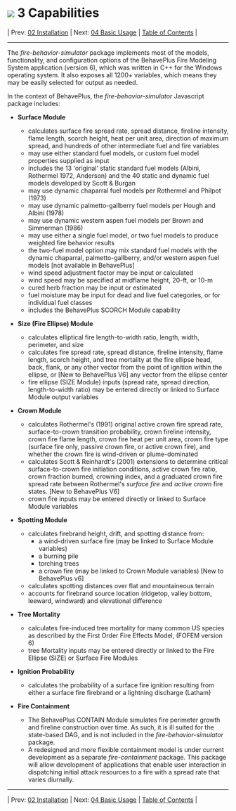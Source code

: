 #  ![](favicon.png) 3 Capabilities

| Prev: [02 Installation](./02_Installation.md) | Next: [04 Basic Usage](./04_BasicUsage.md) | [Table of Contents](../README.md) |

---

The *fire-behavior-simulator* package implements most of the models, functionality, and configuration options of the BehavePlus Fire Modeling System application (version 6), which was written in C++ for the Windows operating system.  It also exposes all 1200+ variables, which means they may be easily selected for output as needed.

In the context of BehavePlus, the *fire-behavior-simulator* Javascript package includes:

- **Surface Module**
  - calculates surface fire spread rate, spread distance, fireline intensity, flame length, scorch height, heat per unit area, direction of maximum spread, and hundreds of other intermediate fuel and fire variables
  - may use either standard fuel models, or custom fuel model properties supplied as input
  - includes the 13 'original' static standard fuel models (Albini, Rothermel 1972, Anderson) and the 40 static and dynamic fuel models developed by Scott & Burgan
  - may use dynamic chaparral fuel models per Rothermel and Philpot (1973)
  - may use dynamic palmetto-gallberry fuel models per  Hough and Albini (1978)
  - may use dynamic western aspen fuel models per Brown and Simmerman (1986)
  - may use either a single fuel model, or two fuel models to produce weighted fire behavior results
  - the two-fuel model option may mix standard fuel models with the dynamic chaparral, palmetto-gallberry, and/or western aspen fuel models [not available in BehavePlus]
  - wind speed adjustment factor may be input or calculated
  - wind speed may be specified at midflame height, 20-ft, or 10-m
  - cured herb fraction may be input or estimated
  - fuel moisture may be input for dead and live fuel categories, or for individual fuel classes
  - includes the BehavePlus SCORCH Module capability

- **Size (Fire Ellipse) Module**
  - calculates elliptical fire length-to-width ratio, length, width, perimeter, and size
  - calculates fire spread rate, spread distance, fireline intensity, flame length, scorch height, and tree mortality at the fire ellipse head, back, flank, or any other vector from the point of ignition within the ellipse, or [New to BehavePlus V6] any vector from the ellipse center
  - fire ellipse (SIZE Module) inputs (spread rate, spread direction, length-to-width ratio) may be entered directly or linked to Surface Module output variables

- **Crown Module**
  - calculates Rothermel's (1991) original active crown fire spread rate, surface-to-crown transition probability, crown fireline intensity, crown fire flame length, crown fire heat per unit area, crown fire type (surface fire only, passive crown fire, or active crown fire), and whether the crown fire is wind-driven or plume-dominated
  - calculates Scott & Reinhardt's (2001) extensions to determine critical surface-to-crown fire initiation conditions, active crown fire ratio, crown fraction burned, crowning index, and a graduated crown fire spread rate between Rothermel's *surface fire* and *active crown* fire states. [New to BehavePlus V6]
  - crown fire inputs may be entered directly or linked to Surface Module variables

- **Spotting Module**
  - calculates firebrand height, drift, and spotting distance from:
    - a wind-driven surface fire (may be linked to Surface Module variables)
    - a burning pile
    - torching trees
    - a crown fire (may be linked to Crown Module variables) [New to BehavePlus v6]
  - calculates spotting distances over flat and mountaineous terrain
  - accounts for firebrand source location (ridgetop, valley bottom, leeward, windward) and elevational difference

- **Tree Mortality**
  - calculates fire-induced tree mortality for many common US species as described by the First Order Fire Effects Model, (FOFEM version 6)
  - tree Mortality inputs may be entered directly or linked to the Fire Ellipse (SIZE) or Surface Fire Modules

- **Ignition Probability**
  - calculates the probability of a surface fire ignition resulting from either a surface fire firebrand or a lightning discharge (Latham)

- **Fire Containment**
  - The BehavePlus CONTAIN Module simulates fire perimeter growth and fireline construction over time.  As such, it is ill suited for the state-based DAG, and is not included in the *fire-behavior-simulator* package.
  - A redesigned and more flexible containment model is under current development as a separate *fire-containment* package.  This package will allow development of applications that enable user interaction in dispatching initial attack resources to a fire with a spread rate that varies diurnally.

---

| Prev: [02 Installation](./02_Installation.md) | Next: [04 Basic Usage](./04_BasicUsage.md) | [Table of Contents](../README.md) |
